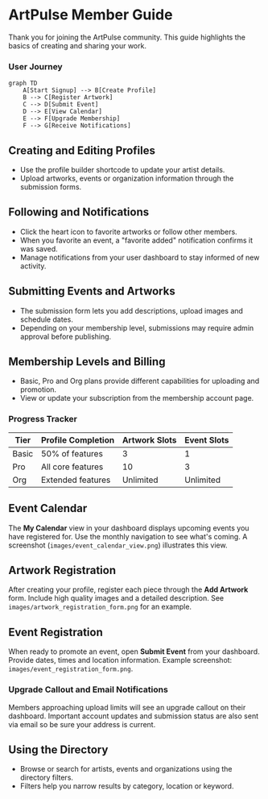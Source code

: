 # ArtPulse Member Guide

Thank you for joining the ArtPulse community. This guide highlights the basics of creating and sharing your work.

### User Journey
```mermaid
graph TD
    A[Start Signup] --> B[Create Profile]
    B --> C[Register Artwork]
    C --> D[Submit Event]
    D --> E[View Calendar]
    E --> F[Upgrade Membership]
    F --> G[Receive Notifications]
```

## Creating and Editing Profiles
- Use the profile builder shortcode to update your artist details.
- Upload artworks, events or organization information through the submission forms.

## Following and Notifications
- Click the heart icon to favorite artworks or follow other members.
- When you favorite an event, a "favorite added" notification confirms it was saved.
- Manage notifications from your user dashboard to stay informed of new activity.

## Submitting Events and Artworks
- The submission form lets you add descriptions, upload images and schedule dates.
- Depending on your membership level, submissions may require admin approval before publishing.

## Membership Levels and Billing
- Basic, Pro and Org plans provide different capabilities for uploading and promotion.
- View or update your subscription from the membership account page.

### Progress Tracker
| Tier | Profile Completion | Artwork Slots | Event Slots |
|------|-------------------|---------------|-------------|
| Basic | 50% of features | 3 | 1 |
| Pro   | All core features | 10 | 3 |
| Org   | Extended features | Unlimited | Unlimited |


## Event Calendar
The **My Calendar** view in your dashboard displays upcoming events you have registered for. Use the monthly navigation to see what's coming. A screenshot (`images/event_calendar_view.png`) illustrates this view.

## Artwork Registration
After creating your profile, register each piece through the **Add Artwork** form. Include high quality images and a detailed description. See `images/artwork_registration_form.png` for an example.

## Event Registration
When ready to promote an event, open **Submit Event** from your dashboard. Provide dates, times and location information. Example screenshot: `images/event_registration_form.png`.

### Upgrade Callout and Email Notifications
Members approaching upload limits will see an upgrade callout on their dashboard. Important account updates and submission status are also sent via email so be sure your address is current.
## Using the Directory
- Browse or search for artists, events and organizations using the directory filters.
- Filters help you narrow results by category, location or keyword.


